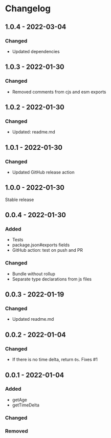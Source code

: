 # Changelog

## 1.0.4 - 2022-03-04

### Changed

- Updated dependencies

## 1.0.3 - 2022-01-30

### Changed

- Removed comments from cjs and esm exports

## 1.0.2 - 2022-01-30

### Changed

- Updated: readme.md

## 1.0.1 - 2022-01-30

### Changed

- Updated GitHub release action

## 1.0.0 - 2022-01-30

Stable release

## 0.0.4 - 2022-01-30

### Added

- Tests
- package.json#exports fields
- GitHub action: test on push and PR

### Changed

- Bundle without rollup
- Separate type declarations from js files

## 0.0.3 - 2022-01-19

### Changed

- Updated readme.md

## 0.0.2 - 2022-01-04

### Changed

- If there is no time delta, return `0s`. Fixes #1

## 0.0.1 - 2022-01-04

### Added

- getAge
- getTimeDelta

### Changed

### Removed
